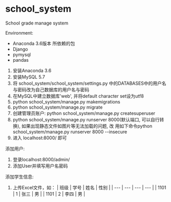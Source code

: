 # school_system
School grade manage system

﻿Environment:
- Anaconda 3.6版本
所依赖的包
- Django
- pymysql
- pandas


1. 安装Anaconda 3.6
2. 安装MySQL 5.7
3. 将 school_system/school_system/settings.py 中的DATABASES中的用户名与密码改为自己数据库的用户名与密码
4. 在MySQL中建立数据库'web', 并将default character set设为utf8
3. python school_system/manage.py makemigrations
4. python school_system/manage.py migrate
5. 创建管理员账户: python school_system/manage.py createsuperuser
6. python school_system/manage.py runserver 8000(默认端口, 可以自行转换), 如果出现静态文件如图片等无法加载的问题, 改
用如下命令python school_system/manage.py runserver 8000 --insecure
7. 进入 localhost:8000/ 即可

添加用户:
1. 登录localhost:8000/admin/
2. 添加User并填写用户名密码

添加学生信息:
1. 上传Excel文件，如：
| 班级 | 学号 | 姓名 | 性别 |
| --- | --- | --- | --- |
| 1101 | 1 | 张三 | 男 |
| 1101 | 2 | 李四 | 男 |
